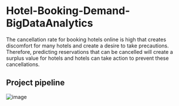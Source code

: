 # Hotel-Booking-Demand-BigDataAnalytics
The cancellation rate for booking hotels online is high that creates discomfort for many hotels and create a desire to take precautions. Therefore, predicting reservations that can be cancelled will create a surplus value for hotels and hotels can take action to prevent these cancellations.

## Project pipeline
![image](https://user-images.githubusercontent.com/48730099/169989274-e0ee8b72-c220-4a50-8d71-cdb9e89c3374.png)
